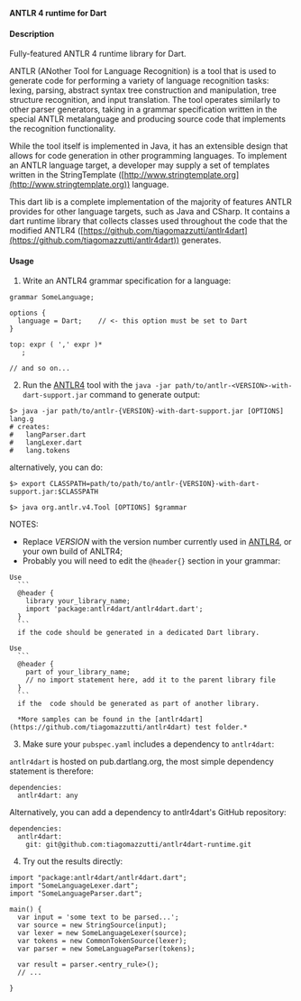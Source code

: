 **ANTLR 4 runtime for Dart**

#### Description

Fully-featured ANTLR 4 runtime library for Dart.

ANTLR (ANother Tool for Language Recognition) is a tool that is used to 
generate code for performing a variety of language recognition tasks: 
lexing, parsing, abstract syntax tree construction and manipulation, tree 
structure recognition, and input translation. The tool operates similarly 
to other parser generators, taking in a grammar specification written in 
the special ANTLR metalanguage and producing source code that implements 
the recognition functionality.

While the tool itself is implemented in Java, it has an extensible design 
that allows for code generation in other programming languages. To implement 
an ANTLR language target, a developer may supply a set of templates written 
in the StringTemplate ([http://www.stringtemplate.org](http://www.stringtemplate.org)) language.

This dart lib is a complete implementation of the majority of features
ANTLR provides for other language targets, such as Java and CSharp. It 
contains a dart runtime library that collects classes used throughout the 
code that the modified ANTLR4 ([https://github.com/tiagomazzutti/antlr4dart](https://github.com/tiagomazzutti/antlr4dart)) generates.

#### Usage

1. Write an ANTLR4 grammar specification for a language:

  ```
  grammar SomeLanguage;
  
  options {
    language = Dart;    // <- this option must be set to Dart
  }
  
  top: expr ( ',' expr )*
     ;
  
  // and so on...
  ```

2. Run the [ANTLR4](https://github.com/tiagomazzutti/antlr4dart) tool with the `java -jar path/to/antlr-<VERSION>-with-dart-support.jar` command to generate output:

  ```
  $> java -jar path/to/antlr-{VERSION}-with-dart-support.jar [OPTIONS] lang.g
  # creates:
  #   langParser.dart
  #   langLexer.dart
  #   lang.tokens
  ```

   alternatively, you can do:

  ``` 
  $> export CLASSPATH=path/to/path/to/antlr-{VERSION}-with-dart-support.jar:$CLASSPATH
  
  $> java org.antlr.v4.Tool [OPTIONS] $grammar
  ```

   NOTES: 
   * Replace *VERSION* with the version number currently used in [ANTLR4](https://github.com/tiagomazzutti/antlr4dart), or your own build of ANLTR4;
   * Probably you will need to edit the `@header{}` section in your grammar:
   
    Use 
      ```
      @header {
        library your_library_name;
        import 'package:antlr4dart/antlr4dart.dart';
      }
      ```
      if the code should be generated in a dedicated Dart library. 
    
    Use 
      ```
      @header {
        part of your_library_name;
        // no import statement here, add it to the parent library file 
      }
      ```
      if the  code should be generated as part of another library. 

      *More samples can be found in the [antlr4dart](https://github.com/tiagomazzutti/antlr4dart) test folder.*

3. Make sure your `pubspec.yaml` includes a dependency to `antlr4dart`:

`antlr4dart` is hosted on pub.dartlang.org, the most simple dependency statement is therefore:
```
dependencies:
  antlr4dart: any
```
   
   Alternatively, you can add a dependency to antlr4dart's GitHub repository: 
```
dependencies:
  antlr4dart: 
    git: git@github.com:tiagomazzutti/antlr4dart-runtime.git 
```

4. Try out the results directly:

```
import "package:antlr4dart/antlr4dart.dart";
import "SomeLanguageLexer.dart";
import "SomeLanguageParser.dart";

main() {
  var input = 'some text to be parsed...';
  var source = new StringSource(input);
  var lexer = new SomeLanguageLexer(source);
  var tokens = new CommonTokenSource(lexer);
  var parser = new SomeLanguageParser(tokens);

  var result = parser.<entry_rule>();    
  // ...

}
```
